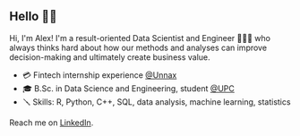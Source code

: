 ## Hello 👋🏻

Hi, I'm Alex! I'm a result-oriented Data Scientist and Engineer 👨🏻‍💻 who always thinks hard about how our methods and analyses can improve decision-making and ultimately create business value.

- 💳 Fintech internship experience <a href="https://www.unnax.com/">@Unnax</a>
- 🎓 B.Sc. in Data Science and Engineering, student <a href="https://www.upc.edu/en?set_language=en">@UPC</a>
- 🪛 Skills: R, Python, C++, SQL, data analysis, machine learning, statistics

Reach me on <a href="https://www.linkedin.com/in/alexcarrilloalza/">LinkedIn</a>.
